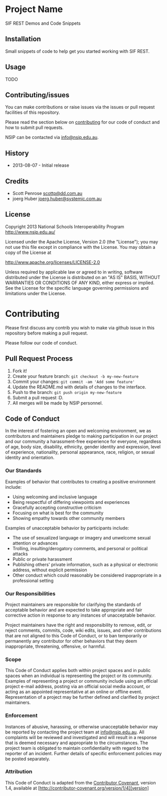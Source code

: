 # Project Name

SIF REST Demos and Code Snippets

## Installation

Small snippets of code to help get you started working with SIF REST.

## Usage

TODO

## Contributing/issues

You can make contributions or raise issues via the issues or pull request facilities of this repository.

Please read the section below on [contributing](#contributing) for our code of conduct and how to submit pull requests.

NSIP can be contacted via info@nsip.edu.au.


## History

* 2013-08-07 - Initial release

## Credits

* Scott Penrose <scottp@dd.com.au>
* joerg Huber <joerg.huber@systemic.com.au>

## License

Copyright 2013 National Schools Interoperability Program http://www.nsip.edu.au/

Licensed under the Apache License, Version 2.0 (the "License");
you may not use this file except in compliance with the License.
You may obtain a copy of the License at

   http://www.apache.org/licenses/LICENSE-2.0

Unless required by applicable law or agreed to in writing, software distributed under the License 
is distributed on an "AS IS" BASIS, WITHOUT WARRANTIES OR CONDITIONS OF ANY KIND, either express
or implied. 
See the License for the specific language governing permissions and limitations under the License.

# Contributing

Please first discuss any contrib you wish to make via github issue in this repository before making a pull request. 

Please follow our code of conduct.

## Pull Request Process


1. Fork it!
2. Create your feature branch: `git checkout -b my-new-feature`
3. Commit your changes: `git commit -am 'Add some feature'`
4. Update the README.md with details of changes to the interface.
4. Push to the branch: `git push origin my-new-feature`
5. Submit a pull request :D. 
3. All merges will be made by NSIP personnel.

## Code of Conduct

In the interest of fostering an open and welcoming environment, we as
contributors and maintainers pledge to making participation in our project and
our community a harassment-free experience for everyone, regardless of age, body
size, disability, ethnicity, gender identity and expression, level of experience,
nationality, personal appearance, race, religion, or sexual identity and
orientation.

### Our Standards

Examples of behavior that contributes to creating a positive environment
include:

* Using welcoming and inclusive language
* Being respectful of differing viewpoints and experiences
* Gracefully accepting constructive criticism
* Focusing on what is best for the community
* Showing empathy towards other community members

Examples of unacceptable behavior by participants include:

* The use of sexualized language or imagery and unwelcome sexual attention or
advances
* Trolling, insulting/derogatory comments, and personal or political attacks
* Public or private harassment
* Publishing others' private information, such as a physical or electronic
  address, without explicit permission
* Other conduct which could reasonably be considered inappropriate in a
  professional setting

### Our Responsibilities

Project maintainers are responsible for clarifying the standards of acceptable
behavior and are expected to take appropriate and fair corrective action in
response to any instances of unacceptable behavior.

Project maintainers have the right and responsibility to remove, edit, or
reject comments, commits, code, wiki edits, issues, and other contributions
that are not aligned to this Code of Conduct, or to ban temporarily or
permanently any contributor for other behaviors that they deem inappropriate,
threatening, offensive, or harmful.

### Scope

This Code of Conduct applies both within project spaces and in public spaces
when an individual is representing the project or its community. Examples of
representing a project or community include using an official project e-mail
address, posting via an official social media account, or acting as an appointed
representative at an online or offline event. Representation of a project may be
further defined and clarified by project maintainers.

### Enforcement

Instances of abusive, harassing, or otherwise unacceptable behavior may be
reported by contacting the project team at info@nsip.edu.au. All
complaints will be reviewed and investigated and will result in a response that
is deemed necessary and appropriate to the circumstances. The project team is
obligated to maintain confidentiality with regard to the reporter of an incident.
Further details of specific enforcement policies may be posted separately.


### Attribution

This Code of Conduct is adapted from the [Contributor Covenant][homepage], version 1.4,
available at [http://contributor-covenant.org/version/1/4][version]

[homepage]: http://contributor-covenant.org
[version]: http://contributor-covenant.org/version/1/4/



